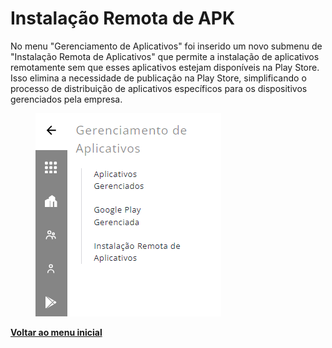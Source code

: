 # Instalação Remota de APK

No menu "Gerenciamento de Aplicativos" foi inserido um novo submenu de "Instalação Remota de Aplicativos" que permite a instalação de aplicativos remotamente sem que esses aplicativos estejam disponíveis na Play Store. Isso elimina a necessidade de publicação na Play Store, simplificando o processo de distribuição de aplicativos específicos para os dispositivos gerenciados pela empresa.

<figure><img src="../../.gitbook/assets/image (1).png" alt=""><figcaption></figcaption></figure>

[**Voltar ao menu inicial**](./)
